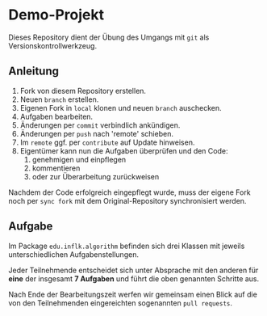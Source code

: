 # Demo-Projekt

Dieses Repository dient der Übung des Umgangs mit `git` als Versionskontrollwerkzeug.

## Anleitung

1. Fork von diesem Repository erstellen.
2. Neuen `branch` erstellen.
3. Eigenen Fork in `local` klonen und neuen `branch` auschecken.
4. Aufgaben bearbeiten.
5. Änderungen per `commit` verbindlich ankündigen.
6. Änderungen per `push` nach 'remote' schieben.
7. Im `remote` ggf. per `contribute` auf Update hinweisen.
8. Eigentümer kann nun die Aufgaben überprüfen und den Code:
   1. genehmigen und einpflegen
   2. kommentieren
   3. oder zur Überarbeitung zurückweisen

Nachdem der Code erfolgreich eingepflegt wurde, muss der eigene Fork
noch per `sync fork` mit dem Original-Repository synchronisiert werden.

## Aufgabe

Im Package `edu.inflk.algorithm` befinden sich drei Klassen mit jeweils
unterschiedlichen Aufgabenstellungen.

Jeder Teilnehmende entscheidet sich unter Absprache mit den anderen
für **eine** der insgesamt **7 Aufgaben** und führt die oben
genannten Schritte aus.

Nach Ende der Bearbeitungszeit werfen wir gemeinsam einen Blick auf
die von den Teilnehmenden eingereichten sogenannten `pull requests`.